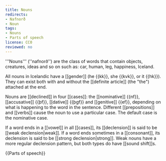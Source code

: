 ```yaml
---
title: Nouns
redirects:
- Nafnorð
- Noun
tags:
- Nouns
- Parts of speech
license: CC0
reviewed: no
---
```


'''Nouns''' (''nafnorð'') are the class of words that contain objects, creatures, ideas and so on such as: car, human, leg, happiness, Iceland.

All nouns in Icelandic have a [[gender]] (he {{kk}}, she {{kvk}}, or it {{hk}}). They can exist both with and without the [[definite article]] (the "the") attached at the end.

Nouns are [[declined]] in four [[cases]]: the [[nominative]] {{nf}}, [[accusative]] {{þf}}, [[dative]] {{þgf}} and [[genitive]] {{ef}}, depending on what is happening to the word in the sentence. Different [[prepositions]] and [[verbs]] cause the noun to use a particular case. The default case is the nominative case.

If a word ends in a [[vowel]] in all [[cases]], its [[declension]] is said to be [[weak declension|weak]]. If a word ends sometimes in a [[consonant]], its declension is said to be [[strong declension|strong]]. Weak nouns have a more regular declension pattern, but both types do have [[sound shift]]s.

{{Parts of speech}}

